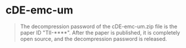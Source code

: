 # cDE-emc-um

> The decompression password of the cDE-emc-um.zip file is the paper ID "TII-****". 
> After the paper is published, it is completely open source, and the decompression password is released.
